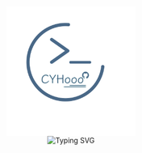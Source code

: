 

<div align="center">

<img src="images/my-logo.svg" width = "256" height = "256" align=center /> </br>
<img src="https://readme-typing-svg.demolab.com?font=LXGW+WenKai&weight=900&size=48&pause=1000&color=496989&center=true&vCenter=true&random=false&width=500&height=60&lines=Hi!+Here+is+CYHooo~" alt="Typing SVG" />

</div>